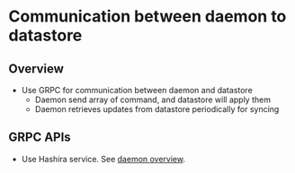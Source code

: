 # Communication between daemon to datastore

## Overview

- Use GRPC for communication between daemon and datastore
  - Daemon send array of command, and datastore will apply them
  - Daemon retrieves updates from datastore periodically for syncing

## GRPC APIs

- Use Hashira service. See [daemon overview](../daemon/overview.md).
